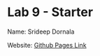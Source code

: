 # Lab 9 - Starter

Name: Srideep Dornala

Website: [Github Pages Link](https://srideep9.github.io/Lab9_Starter/)